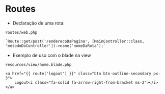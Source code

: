 # Routes

- Declaração de uma rota:

```
routes/web.php

`Route::get/post('/enderecoDaPagina', [MainController::class, 'metodoDoController'])->name('nomeDaRota');`
```

- Exemplo de uso com o blade na view

```
resources/view/home.blade.php

<a href="{{ route('logout') }}" class="btn btn-outline-secondary px-3">
	Logout<i class="fa-solid fa-arrow-right-from-bracket ms-2"></i>
</a>
```


